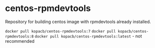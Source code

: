 # centos-rpmdevtools
Repository for building centos image with rpmdevtools already installed.

`docker pull kopacb/centos-rpmdevtools:7`
`docker pull kopacb/centos-rpmdevtools:8`
`docker pull kopacb/centos-rpmdevtools:latest` - not recommended
